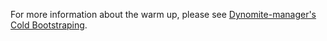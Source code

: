 For more information about the warm up, please see [Dynomite-manager's Cold Bootstraping](https://github.com/Netflix/dynomite-manager/wiki/Cold-Bootstraping).